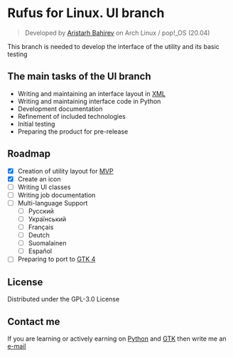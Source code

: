 # Rufus for Linux. UI branch

> Developed by [Aristarh Bahirev](https://github.com/AristarhBahirev) on Arch Linux / pop!_OS (20.04)

This branch is needed to develop the interface of the utility and its basic testing

## The main tasks of the UI branch
+ Writing and maintaining an interface layout in [XML](https://www.w3.org/XML/)
+ Writing and maintaining interface code in Python
+ Development documentation
+ Refinement of included technologies
+ Initial testing
+ Preparing the product for pre-release

## Roadmap
- [x] Creation of utility layout for [MVP](https://en.wikipedia.org/wiki/Minimum_viable_product)
- [x] Creatе an icon
- [ ] Writing UI classes
- [ ] Writing job documentation
- [ ] Multi-language Support
    - [ ] Русский
    - [ ] Український
    - [ ] Français
    - [ ] Deutch
    - [ ] Suomalainen
    - [ ] Español
- [ ] Preparing to port to [GTK 4](https://www.gtk.org/docs/)

## License
Distributed under the GPL-3.0 License

## Contact me
If you are learning or actively earning on 
[Python](https://www.python.org/) and [GTK](https://www.gtk.org/) 
then write me an [e-mail](bahirev94@bk.ru)

